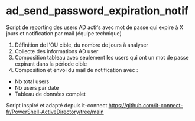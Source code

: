 # ad_send_password_expiration_notif
Script de reporting des users AD actifs avec mot de passe qui expire à X jours et notification par mail (équipe technique)

1. Définition de l'OU cible, du nombre de jours à analyser
2. Collecte des informations AD user
3. Composition tableau avec seulement les users qui ont un mot de passe expirant dans la période cible
4. Composition et envoi du mail de notification avec :
* Nb total users
* Nb users par date
* Tableau de données complet

Script inspiré et adapté depuis it-connect https://github.com/it-connect-fr/PowerShell-ActiveDirectory/tree/main
